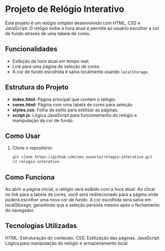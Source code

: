 # Projeto de Relógio Interativo

Este projeto é um relógio simples desenvolvido com HTML, CSS e JavaScript. O relógio exibe a hora atual e permite ao usuário escolher a cor de fundo através de uma tabela de cores.

## Funcionalidades

- Exibição da hora atual em tempo real.
- Link para uma página de seleção de cores.
- A cor de fundo escolhida é salva localmente usando `localStorage`.

## Estrutura do Projeto

- **index.html**: Página principal que contém o relógio.
- **cores.html**: Página com uma tabela de cores para seleção.
- **styles.css**: Folha de estilo para estilizar as páginas.
- **script.js**: Lógica JavaScript para funcionamento do relógio e manipulação da cor de fundo.

## Como Usar

1. Clone o repositório:
   ```bash
   git clone https://github.com/seu_usuario/relogio-interativo.git
   cd relogio-interativo

## Como Funciona
Ao abrir a página inicial, o relógio será exibido com a hora atual.
Ao clicar no link para a tabela de cores, você será redirecionado para a página onde poderá escolher uma nova cor de fundo.
A cor escolhida será salva em localStorage, garantindo que a seleção persista mesmo após o fechamento do navegador.

## Tecnologias Utilizadas

HTML: Estruturação do conteúdo.
CSS: Estilização das páginas.
JavaScript: Lógica para manipulação do relógio e armazenamento local.
